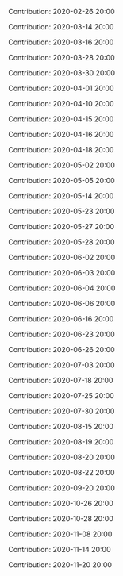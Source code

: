 Contribution: 2020-02-26 20:00

Contribution: 2020-03-14 20:00

Contribution: 2020-03-16 20:00

Contribution: 2020-03-28 20:00

Contribution: 2020-03-30 20:00

Contribution: 2020-04-01 20:00

Contribution: 2020-04-10 20:00

Contribution: 2020-04-15 20:00

Contribution: 2020-04-16 20:00

Contribution: 2020-04-18 20:00

Contribution: 2020-05-02 20:00

Contribution: 2020-05-05 20:00

Contribution: 2020-05-14 20:00

Contribution: 2020-05-23 20:00

Contribution: 2020-05-27 20:00

Contribution: 2020-05-28 20:00

Contribution: 2020-06-02 20:00

Contribution: 2020-06-03 20:00

Contribution: 2020-06-04 20:00

Contribution: 2020-06-06 20:00

Contribution: 2020-06-16 20:00

Contribution: 2020-06-23 20:00

Contribution: 2020-06-26 20:00

Contribution: 2020-07-03 20:00

Contribution: 2020-07-18 20:00

Contribution: 2020-07-25 20:00

Contribution: 2020-07-30 20:00

Contribution: 2020-08-15 20:00

Contribution: 2020-08-19 20:00

Contribution: 2020-08-20 20:00

Contribution: 2020-08-22 20:00

Contribution: 2020-09-20 20:00

Contribution: 2020-10-26 20:00

Contribution: 2020-10-28 20:00

Contribution: 2020-11-08 20:00

Contribution: 2020-11-14 20:00

Contribution: 2020-11-20 20:00


